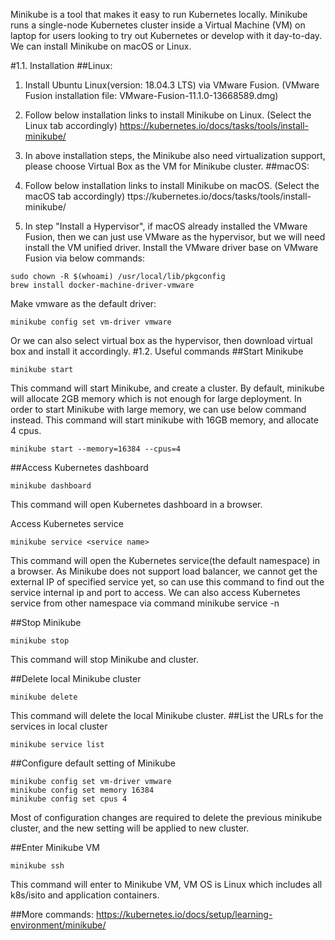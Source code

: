 Minikube is a tool that makes it easy to run Kubernetes locally. Minikube runs a single-node Kubernetes cluster inside a Virtual Machine (VM) on laptop for users looking to try out Kubernetes or develop with it day-to-day. We can install Minikube on macOS or Linux.#1.1. Installation##Linux:1. Install Ubuntu Linux(version: 18.04.3 LTS) via VMware Fusion. (VMware Fusion installation file: VMware-Fusion-11.1.0-13668589.dmg)2. Follow below installation links to install Minikube on Linux. (Select the Linux tab accordingly)https://kubernetes.io/docs/tasks/tools/install-minikube/3. In above installation steps, the Minikube also need virtualization support, please choose Virtual Box as the VM for Minikube cluster. ##macOS:1. Follow below installation links to install Minikube on macOS. (Select the macOS tab accordingly)ttps://kubernetes.io/docs/tasks/tools/install-minikube/2. In step "Install a Hypervisor", if macOS already installed the VMware Fusion, then we can just use VMware as the hypervisor, but we will need install the VM unified driver.Install the VMware driver base on VMware Fusion via below commands:```sudo chown -R $(whoami) /usr/local/lib/pkgconfigbrew install docker-machine-driver-vmware```Make vmware as the default driver:```minikube config set vm-driver vmware```Or we can also select virtual box as the hypervisor, then download virtual box and install it accordingly.#1.2. Useful commands##Start Minikube```minikube start```This command will start Minikube, and create a cluster. By default, minikube will allocate 2GB memory which is not enough for large deployment. In order to start Minikube with large memory, we can use below command instead. This command will start minikube with 16GB memory, and allocate 4 cpus.```minikube start --memory=16384 --cpus=4```##Access Kubernetes dashboard```minikube dashboard```This command will open Kubernetes dashboard in a browser.Access Kubernetes service```minikube service <service name>```This command will open the Kubernetes service(the default namespace) in a browser. As Minikube does not support load balancer,  we cannot get the external IP of specified service yet, so can use this command to find out the service internal ip and port to access.We can also access Kubernetes service from other namespace via command minikube service <service name> -n <name space>##Stop Minikube```minikube stop```This command will stop Minikube and cluster.##Delete local Minikube cluster```minikube delete```This command will delete the local Minikube cluster.##List the URLs for the services in local cluster```minikube service list```##Configure default setting of Minikube```minikube config set vm-driver vmwareminikube config set memory 16384minikube config set cpus 4```Most of configuration changes are required to delete the previous minikube cluster, and the new setting will be applied to new cluster.##Enter Minikube VM```minikube ssh```This command will enter to Minikube VM, VM OS is Linux which includes all k8s/isito and application containers. ##More commands:https://kubernetes.io/docs/setup/learning-environment/minikube/